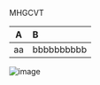 MHGCVT

|A|B|
|:-:|:-|
|aa|bbbbbbbbbb|
![image](https://github.com/user-attachments/assets/296af8ac-1510-42bb-a13c-bc2bbc3173f7)
